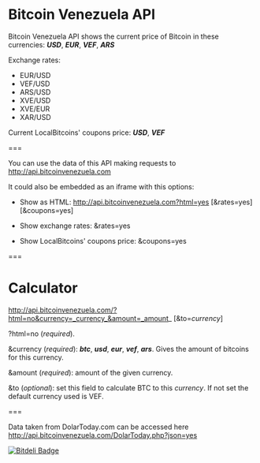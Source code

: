 Bitcoin Venezuela API
===

Bitcoin Venezuela API shows the current price of Bitcoin in these currencies: ***USD***, ***EUR***, ***VEF***, ***ARS***

Exchange rates:

- EUR/USD
- VEF/USD
- ARS/USD
- XVE/USD
- XVE/EUR
- XAR/USD

Current LocalBitcoins' coupons price: ***USD***, ***VEF***

===

You can use the data of this API making requests to http://api.bitcoinvenezuela.com

It could also be embedded as an iframe with this options:

- Show as HTML: http://api.bitcoinvenezuela.com?html=yes [&rates=yes] [&coupons=yes]

- Show exchange rates: &rates=yes

- Show LocalBitcoins' coupons price: &coupons=yes

===

Calculator
===

http://api.bitcoinvenezuela.com/?html=no&currency=_currency_&amount=_amount_ [&to=_currency_]

?html=no (_required_).

&currency (_required_): ***btc***, ***usd***, ***eur***, ***vef***, ***ars***. Gives the amount of bitcoins for this currency.

&amount (_required_): amount of the given currency.

&to (_optional_): set this field to calculate BTC to this _currency_. If not set the default currency used is VEF.

===

Data taken from DolarToday.com can be accessed here http://api.bitcoinvenezuela.com/DolarToday.php?json=yes



[![Bitdeli Badge](https://d2weczhvl823v0.cloudfront.net/btcven/api/trend.png)](https://bitdeli.com/free "Bitdeli Badge")

